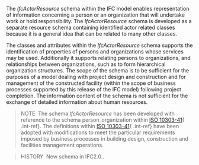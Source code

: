 The _IfcActorResource_ schema within the IFC model enables representation of information concerning a person or an organization that will undertake work or hold responsibility. The _IfcActorResource_ schema is developed as a separate resource schema containing identified actor related classes because it is a general idea that can be related to many other classes.

The classes and attributes within the _IfcActorResource_ schema supports the identification of properties of persons and organizations whose services may be used. Additionally it supports relating persons to organizations, and relationships between organizations, such as to form hierarchical organization structures. The scope of the schema is to be sufficient for the purposes of a model dealing with project design and construction and for management of the constructed facility (within the scope of business processes supported by this release of the IFC model) following project completion. The information content of the schema is not sufficient for the exchange of detailed information about human resources.

> NOTE&nbsp; The schema _IfcActorResource_ has been developed with reference to the schema <span class="ext-ref">person_organization</span> within [ISO 10303-41](../../bibliography.htm#iso-10303-41){ .int-ref}. The definitions within [ISO 10303-41](../../bibliography.htm#iso-10303-41){ .int-ref} have been adopted with modifications to meet the particular requirements imposed by business processes in building design, construction and facilities management operations.

> HISTORY&nbsp; New schema in IFC2.0..
